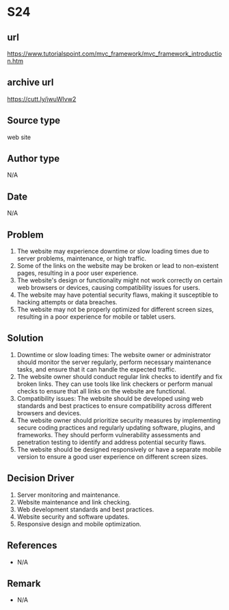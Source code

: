 # S24

## url
https://www.tutorialspoint.com/mvc_framework/mvc_framework_introduction.htm

## archive url
https://cutt.ly/jwuWIvw2

## Source type
web site

## Author type
N/A

## Date
N/A

## Problem
1. The website may experience downtime or slow loading times due to server problems, maintenance, or high traffic.
2. Some of the links on the website may be broken or lead to non-existent pages, resulting in a poor user experience.
3. The website's design or functionality might not work correctly on certain web browsers or devices, causing compatibility issues for users.
4. The website may have potential security flaws, making it susceptible to hacking attempts or data breaches.
5. The website may not be properly optimized for different screen sizes, resulting in a poor experience for mobile or tablet users.


## Solution 
1. Downtime or slow loading times: The website owner or administrator should monitor the server regularly, perform necessary maintenance tasks, and ensure that it can handle the expected traffic. 
2. The website owner should conduct regular link checks to identify and fix broken links. They can use tools like link checkers or perform manual checks to ensure that all links on the website are functional. 
3. Compatibility issues: The website should be developed using web standards and best practices to ensure compatibility across different browsers and devices. 
4. The website owner should prioritize security measures by implementing secure coding practices and regularly updating software, plugins, and frameworks. They should perform vulnerability assessments and penetration testing to identify and address potential security flaws. 
5. The website should be designed responsively or have a separate mobile version to ensure a good user experience on different screen sizes. 



## Decision Driver
1. Server monitoring and maintenance.
2. Website maintenance and link checking.
3. Web development standards and best practices.
4. Website security and software updates.
5. Responsive design and mobile optimization.



## References 
- N/A   

## Remark
- N/A